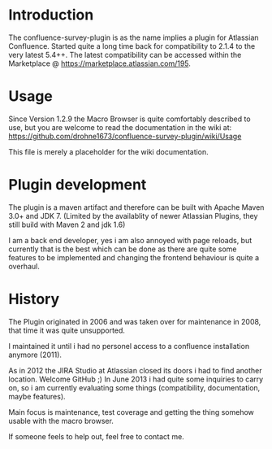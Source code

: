 Introduction
============

The confluence-survey-plugin is as the name implies a plugin for Atlassian Confluence. Started quite a long time  back for compatibility to 2.1.4 to the very latest 5.4++. The latest compatibility can be accessed within the Marketplace @ https://marketplace.atlassian.com/195.

Usage
=====

Since Version 1.2.9 the Macro Browser is quite comfortably described to use, but you are welcome to read the documentation in the wiki at: https://github.com/drohne1673/confluence-survey-plugin/wiki/Usage

This file is merely a placeholder for the wiki documentation.

Plugin development
==================

The plugin is a maven artifact and therefore can be built with  Apache Maven 3.0+ and JDK 7. (Limited by the availablity of newer Atlassian Plugins, they still build with Maven 2 and jdk 1.6)

I am a back end developer, yes i am also annoyed with page reloads, but currently that is the best which can be done as there are quite some features to be implemented and changing the frontend behaviour is quite a overhaul.

History
=======

The Plugin originated in 2006 and was taken over for maintenance in 2008, that time it was quite unsupported.

I maintained it until i had no personel access to a confluence installation anymore (2011).

As in 2012 the JIRA Studio at Atlassian closed its doors i had to find another location. Welcome GitHub ;)
In June 2013 i had quite some inquiries to carry on, so i am currently evaluating some things (compatibility, documentation, maybe features).

Main focus is maintenance, test coverage and getting the thing somehow usable with the macro browser.

If someone feels to help out, feel free to contact me.

